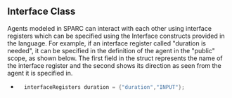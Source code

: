 
## Interface Class
Agents modeled in SPARC can interact with each other using interface registers which can be specified using the Interface constructs provided in the language.
For example, if an interface register called "duration is needed", it can be specified in the definition of the agent in the "public" scope, as shown below. The first field in the struct represents the name of the interface register and the second shows its direction as seen from the agent it is specified in.

* ```C++
    interfaceRegisters duration = {"duration","INPUT"};

